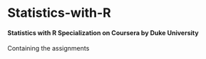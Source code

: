 # Statistics-with-R
#### Statistics with R Specialization on Coursera by Duke University

Containing the assignments
